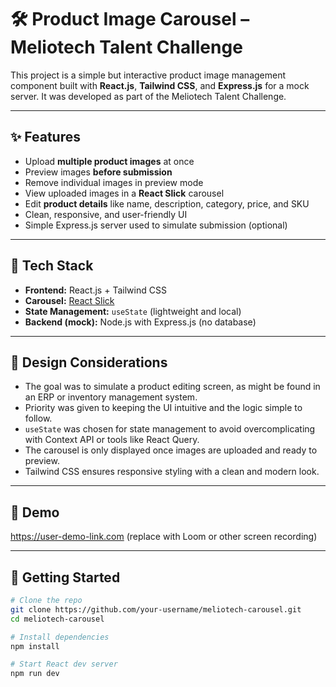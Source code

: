 # 🛠️ Product Image Carousel – Meliotech Talent Challenge

This project is a simple but interactive product image management component built with **React.js**, **Tailwind CSS**, and **Express.js** for a mock server. It was developed as part of the Meliotech Talent Challenge.

---

## ✨ Features

- Upload **multiple product images** at once
- Preview images **before submission**
- Remove individual images in preview mode
- View uploaded images in a **React Slick** carousel
- Edit **product details** like name, description, category, price, and SKU
- Clean, responsive, and user-friendly UI
- Simple Express.js server used to simulate submission (optional)

---

## 🧪 Tech Stack

- **Frontend:** React.js + Tailwind CSS
- **Carousel:** [React Slick](https://react-slick.neostack.com/)
- **State Management:** `useState` (lightweight and local)
- **Backend (mock):** Node.js with Express.js (no database)

---

## 🧠 Design Considerations

- The goal was to simulate a product editing screen, as might be found in an ERP or inventory management system.
- Priority was given to keeping the UI intuitive and the logic simple to follow.
- `useState` was chosen for state management to avoid overcomplicating with Context API or tools like React Query.
- The carousel is only displayed once images are uploaded and ready to preview.
- Tailwind CSS ensures responsive styling with a clean and modern look.

---

## 📸 Demo

https://user-demo-link.com (replace with Loom or other screen recording)

---

## 🚀 Getting Started

```bash
# Clone the repo
git clone https://github.com/your-username/meliotech-carousel.git
cd meliotech-carousel

# Install dependencies
npm install

# Start React dev server
npm run dev
```

